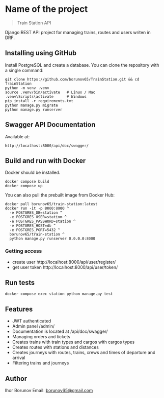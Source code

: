 
# Name of the project
> Train Station API

Django REST API project for managing trains, routes and users writen in DRF. 

## Installing using GitHub

Install PostgreSQL and create a database.
You can clone the repository with a single command:

```shell
git clone https://github.com/borunov65/TrainStation.git && cd TrainStation
python -m venv .venv
source .venv/bin/activate   # Linux / Mac
.venv\Scripts\activate      # Windows
pip install -r requirements.txt
python manage.py migrate
python manage.py runserver

```
## Swagger API Documentation
Available at:

```shell
http://localhost:8000/api/doc/swagger/
```
## Build and run with Docker

Docker should be installed.

```shell
docker compose build
docker compose up
```

You can also pull the prebuilt image from Docker Hub:

```shell
docker pull borunov65/train-station:latest
docker run -it -p 8000:8000 ^
  -e POSTGRES_DB=station ^
  -e POSTGRES_USER=station ^
  -e POSTGRES_PASSWORD=station ^
  -e POSTGRES_HOST=db ^
  -e POSTGRES_PORT=5432 ^
  borunov65/train-station ^
  python manage.py runserver 0.0.0.0:8000
```

### Getting access

* create user http://localhost:8000/api/user/register/
* get user token http://localhost:8000/api/user/token/

## Run tests

```shell
docker compose exec station python manage.py test
```

## Features

* JWT authenticated
* Admin panel /admin/
* Documentation is located at /api/doc/swagger/
* Managing orders and tickets
* Creates trains with train types and cargos with cargos types
* Creates routes with stations and distances
* Creates journeys with routes, trains, crews and times of departure and arrival
* Filtering trains and journeys

## Author

Ihor Borunov
Email: borunov65@gmail.com
